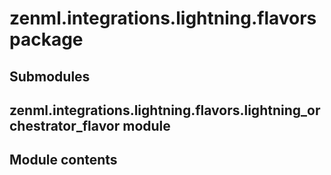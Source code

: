 # zenml.integrations.lightning.flavors package

## Submodules

## zenml.integrations.lightning.flavors.lightning_orchestrator_flavor module

## Module contents
